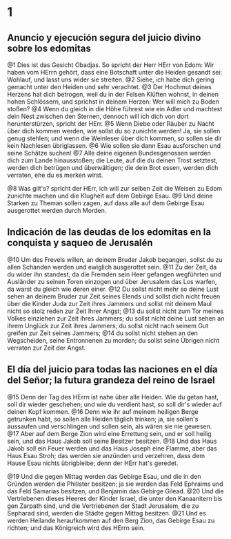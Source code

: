 # 1
## Anuncio y ejecución segura del juicio divino sobre los edomitas
@1 Dies ist das Gesicht Obadjas. So spricht der Herr HErr von Edom: Wir haben vom HErrn gehört, dass eine Botschaft unter die Heiden gesandt sei: Wohlauf, und lasst uns wider sie streiten.
@2 Siehe, ich habe dich gering gemacht unter den Heiden und sehr verachtet.
@3 Der Hochmut deines Herzens hat dich betrogen, weil du in der Felsen Klüften wohnst, in deinen hohen Schlössern, und sprichst in deinem Herzen: Wer will mich zu Boden stoßen?
@4 Wenn du gleich in die Höhe führest wie ein Adler und machtest dein Nest zwischen den Sternen, dennoch will ich dich von dort herunterstürzen, spricht der HErr.
@5 Wenn Diebe oder Räuber zu Nacht über dich kommen werden, wie sollst du so zunichte werden! Ja, sie sollen genug stehlen; und wenn die Weinleser über dich kommen, so sollen sie dir kein Nachlesen übriglassen.
@6 Wie sollen sie dann Esau ausforschen und seine Schätze suchen!
@7 Alle deine eigenen Bundesgenossen werden dich zum Lande hinausstoßen; die Leute, auf die du deinen Trost setztest, werden dich betrügen und überwältigen; die dein Brot essen, werden dich verraten, ehe du es merken wirst.

@8 Was gilt's? spricht der HErr, ich will zur selben Zeit die Weisen zu Edom zunichte machen und die Klugheit auf dem Gebirge Esau.
@9 Und deine Starken zu Theman sollen zagen, auf dass alle auf dem Gebirge Esau ausgerottet werden durch Morden.

## Indicación de las deudas de los edomitas en la conquista y saqueo de Jerusalén
@10 Um des Frevels willen, an deinem Bruder Jakob begangen, sollst du zu allen Schanden werden und ewiglich ausgerottet sein.
@11 Zu der Zeit, da du wider ihn standest, da die Fremden sein Heer gefangen wegführten und Ausländer zu seinen Toren einzogen und über Jerusalem das Los warfen, da warst du gleich wie deren einer.
@12 Du sollst nicht mehr so deine Lust sehen an deinem Bruder zur Zeit seines Elends und sollst dich nicht freuen über die Kinder Juda zur Zeit ihres Jammers und sollst mit deinem Maul nicht so stolz reden zur Zeit Ihrer Angst;
@13 du sollst nicht zum Tor meines Volkes einziehen zur Zeit ihres Jammers; du sollst nicht deine Lust sehen an ihrem Unglück zur Zeit ihres Jammers; du sollst nicht nach seinem Gut greifen zur Zeit seines Jammers;
@14 du sollst nicht stehen an den Wegscheiden, seine Entronnenen zu morden; du sollst seine Übrigen nicht verraten zur Zeit der Angst.

## El día del juicio para todas las naciones en el día del Señor; la futura grandeza del reino de Israel
@15 Denn der Tag des HErrn ist nahe über alle Heiden. Wie du getan hast, soll dir wieder geschehen; und wie du verdient hast, so soll dir's wieder auf deinen Kopf kommen.
@16 Denn wie ihr auf meinem heiligen Berge getrunken habt, so sollen alle Heiden täglich trinken; ja, sie sollen's aussaufen und verschlingen und sollen sein, als wären sie nie gewesen.
@17 Aber auf dem Berge Zion wird eine Errettung sein, und er soll heilig sein, und das Haus Jakob soll seine Besitzer besitzen.
@18 Und das Haus Jakob soll ein Feuer werden und das Haus Joseph eine Flamme, aber das Haus Esau Stroh; das werden sie anzünden und verzehren, dass dem Hause Esau nichts übrigbleibe; denn der HErr hat's geredet.

@19 Und die gegen Mittag werden das Gebirge Esau, und die in den Gründen werden die Philister besitzen; ja sie werden das Feld Ephraims und das Feld Samarias besitzen, und Benjamin das Gebirge Gilead.
@20 Und die Vertriebenen dieses Heeres der Kinder Israel, die unter den Kanaanitern bis gen Zarpath sind, und die Vertriebenen der Stadt Jerusalem, die zu Sepharad sind, werden die Städte gegen Mittag besitzen.
@21 Und es werden Heilande heraufkommen auf den Berg Zion, das Gebirge Esau zu richten; und das Königreich wird des HErrn sein.